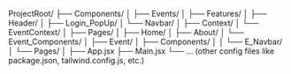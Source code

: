 ProjectRoot/
├── Components/
│   ├── Events/
│   ├── Features/
│   ├── Header/
│   ├── Login_PopUp/
│   └── Navbar/
│
├── Context/
│   └── EventContext/
│
├── Pages/
│   ├── Home/
│   ├── About/
│   └── Event_Components/
│       ├── Event/
│       ├── Components/
│       │   └── E_Navbar/
│       └── Pages/
│
├── App.jsx
├── Main.jsx
└── ... (other config files like package.json, tailwind.config.js, etc.)
